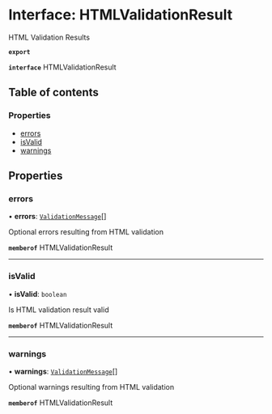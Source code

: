 # Interface: HTMLValidationResult

HTML Validation Results

**`export`**

**`interface`** HTMLValidationResult

## Table of contents

### Properties

- [errors](HTMLValidationResult.md#errors)
- [isValid](HTMLValidationResult.md#isvalid)
- [warnings](HTMLValidationResult.md#warnings)

## Properties

### errors

• **errors**: [`ValidationMessage`](ValidationMessage.md)[]

Optional errors resulting from HTML validation

**`memberof`** HTMLValidationResult

___

### isValid

• **isValid**: `boolean`

Is HTML validation result valid

**`memberof`** HTMLValidationResult

___

### warnings

• **warnings**: [`ValidationMessage`](ValidationMessage.md)[]

Optional warnings resulting from HTML validation

**`memberof`** HTMLValidationResult
